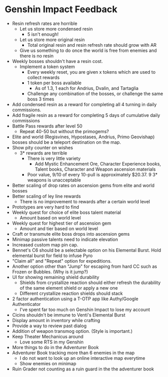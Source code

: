 # Genshin Impact Feedback

- Resin refresh rates are horrible
  - Let us store more condensed resin
    - 5 isn't enough!
  - Let us store more original resin
    - Total original resin and resin refresh rate should grow with AR
  - Give us something to do once the world is free from enemies and there is no resin
- Weekly bosses shouldn't have a resin cost.
  - Implement a token system
    - Every weekly reset, you are given x tokens which are used to collect rewards
    - 1 token per boss available
      - As of 1.3, 1 each for Andrius, Dvalin, and Tartaglia
    - Challenge any combination of the bosses, or challenge the same boss 3 times
- Add condensed resin as a reward for completing all 4 turning in daily commissions.
- Add fragile resin as a reward for completing 5 days of cumulative daily commissions
- Battle Pass rewards after level 50
  - Repeat 40-50 but without the primogems?
- Elite and world (Regisvines, Hypostases, Andrius, Primo Geovishap) bosses should be a teleport destination on the map.
- Show pity counter on wishes
  - 3* rewards are terrible
    - There is very little variety
      - Add Mystic Enhancement Ore, Character Experience books, Talent books, Character and Weapon ascension materials
    - Poor value, 9/10 of every 10-pull is approximately $20.37. 9 3* weapons is unacceptable
- Better scaling of drop rates on ascension gems from elite and world bosses
- Better scaling of ley line rewards
  - There is no improvement to rewards after a certain world level
- Prototypes are very hard to find
- Weekly quest for choice of elite boss talent material
  - Amount based on world level
- Weekly quest for highest tier of ascension gem
  - Amount and tier based on world level
- Craft or transmute elite boss drops into ascension gems
- Minimap passive talents need to indicate elevation
- Increased custom map pin cap.
- Bennet's C6 should be a selectable option on his Elemental Burst. Hold elemental burst for field to infuse Pyro
- "Claim all" and "Repeat" option for expeditions.
- Another option other than "Jump" for escaping from hard CC such as Frozen or Bubbles. (Why is it jump?)
- UI for showing remaining shield durability
  - Shields from crystallize reaction should either refresh the durability of the same element shield or apply a new one
  - Different crystallize reaction shields should stack
- 2 factor authentication using a T-OTP app like Authy/Google Authenticator
  - I've spent far too much on Genshin Impact to lose my account
- Cicins shouldn't be immune to Venti's Elemental Burst
- Display amount in inventory while crafting
- Provide a way to review past dialog
- Addition of weapon transmog option. (Style is important.)
- Keep Theater Mechanicus around
  - Love some RTS in my Genshin
- More things to do in the Adventurer Book
- Adventurer Book tracking more than 6 enemies in the map
  - I do not want to look up an online interactive map everytime
  - Show enemies on minimap
- Ruin Grader not counting as a ruin guard in the the adventurer book
